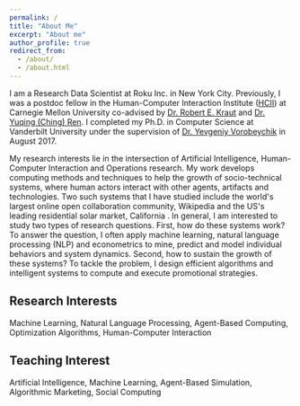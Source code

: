 ```yaml
---
permalink: /
title: "About Me"
excerpt: "About me"
author_profile: true
redirect_from: 
  - /about/
  - /about.html
---
```


I am a Research Data Scientist at Roku Inc. in New York City. Previously, I was a postdoc fellow in the Human-Computer Interaction Institute ([HCII](https://hcii.cmu.edu/)) at Carnegie Mellon University co-advised by [Dr. Robert E. Kraut](http://kraut.hciresearch.org/) and [Dr. Yuqing (Ching) Ren](http://www.chingren.com/). I completed my Ph.D. in Computer Science at Vanderbilt University under the supervision of [Dr. Yevgeniy Vorobeychik](http://vorobeychik.com/) in August 2017. 

My research interests lie in the intersection of Artificial Intelligence, Human-Computer Interaction and Operations research. My work develops computing methods and techniques to help the ​growth of socio-technical systems, where human actors interact with other agents, artifacts and technologies. Two such systems that I have studied include the world's largest online open collaboration community, ​Wikipedia and the US's leading residential solar market, ​California . In general, I am interested to study two types of research questions. First, ​how do these systems work​? To answer the question, I often apply machine learning, natural language processing (NLP) and econometrics to mine, predict and model individual behaviors and system dynamics. Second, ​how to sustain the growth of these systems​? To tackle the problem, I design efficient algorithms and intelligent systems to compute and execute promotional strategies.

## Research Interests
Machine Learning, Natural Language Processing, Agent-Based Computing, Optimization Algorithms​, ​Human-Computer Interaction
## Teaching Interest
Artificial Intelligence, Machine Learning, Agent-Based Simulation, Algorithmic Marketing, Social Computing 
